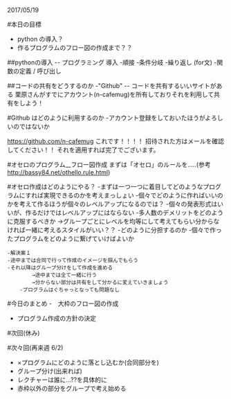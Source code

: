 2017/05/19


#本日の目標
- python の導入？
- 作るプログラムのフロー図の作成まで？？


##pythonの導入 -- プログラミング 導入
-順接
-条件分岐
-繰り返し (for文)
-関数の定義 / 呼び出し

##コードの共有をどうするのか
-"Github" -- コードを共有するいいサイトがある
	栗原さんがすでにアカウント(n-cafemug)を所有しておりそれを利用して共有をしよう！

#Github はどのように利用するのか
-アカウント登録をしておいたほうがよろしいのではないか


https://github.com/n-cafemug
これです！！！！
招待された方はメールを確認してください！！
それを適用すれば完了でございます。

#オセロのプログラム__フロー図作成
まずは「オセロ」のルールを.....(参考 http://bassy84.net/othello.rule.html)

#オセロ作成はどのようにやる？
-まずは一つ一つに着目してどのようなプログラムにすれば実現できるのかを考えまっしょい
-個々でどのように作ればいいのかを考えて作るほうが個々のレベルアップになるのでは？
-個々の発表形式はいいが、作るだけではレベルアップにはならない
-多人数のデメリットをどのように克服するべきか
 →グループごとにレベルを均等にして考えてもらい分からなければ一緒に考えるスタイルがいい？？
	-どのように分担するのか
	-個々で作ったプログラムをどのように繋げていけばよいか
	
	-解決案１
	-途中までは合同で行って作成のイメージを掴んでもらう
	-それ以降はグループ分けをして作成を進める
			→途中までは全て一緒に行う
			→分からない部分は共有をして分かるに変えていきましょう
		-プログラムはぐちゃっとなっても問題なし



#今日のまとめ
-　大枠のフロー図の作成
- プログラム作成の方針の決定

#次回(休み)　

#次々回(再来週 6/2)
- ×プログラムにどのように落とし込むか(合同部分を)
- グループ分け(出来れば)
- レクチャーは誰に...??を具体的に
- 赤枠以外の部分をグループで考え始める
